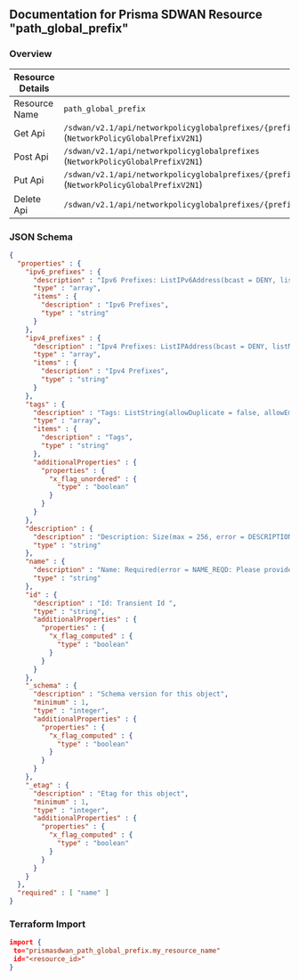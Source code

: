 ## Documentation for Prisma SDWAN Resource "path_global_prefix"

### Overview

| Resource Details | |
| ------------- | ------------- |
| Resource Name | `path_global_prefix` |
| Get Api  | `/sdwan/v2.1/api/networkpolicyglobalprefixes/{prefix_id}` (`NetworkPolicyGlobalPrefixV2N1`) |
| Post Api  | `/sdwan/v2.1/api/networkpolicyglobalprefixes` (`NetworkPolicyGlobalPrefixV2N1`) |
| Put Api  | `/sdwan/v2.1/api/networkpolicyglobalprefixes/{prefix_id}` (`NetworkPolicyGlobalPrefixV2N1`) |
| Delete Api  | `/sdwan/v2.1/api/networkpolicyglobalprefixes/{prefix_id}` |


### JSON Schema

```json
{
  "properties" : {
    "ipv6_prefixes" : {
      "description" : "Ipv6 Prefixes: ListIPv6Address(bcast = DENY, listMaxSize = 0, error = INVALID_IPV6_PREFIX: Invalid ipv6 prefix, required = false, type = GATEWAYCIDRV6) ",
      "type" : "array",
      "items" : {
        "description" : "Ipv6 Prefixes",
        "type" : "string"
      }
    },
    "ipv4_prefixes" : {
      "description" : "Ipv4 Prefixes: ListIPAddress(bcast = DENY, listMaxSize = 0, error = INVALID_PREFIX: Prefix is not valid OR not within the valid prefix range., required = false, type = PREFIXCIDR_ALL) ",
      "type" : "array",
      "items" : {
        "description" : "Ipv4 Prefixes",
        "type" : "string"
      }
    },
    "tags" : {
      "description" : "Tags: ListString(allowDuplicate = false, allowEmpty = true, allowNull = true, length = 128, listMaxSize = 10, error = INVALID_TAG: Maximum 10 Unique tags of length 1024 each are allowed, noTrim = false, regex = [^,\\\\s]+, required = false) ",
      "type" : "array",
      "items" : {
        "description" : "Tags",
        "type" : "string"
      },
      "additionalProperties" : {
        "properties" : {
          "x_flag_unordered" : {
            "type" : "boolean"
          }
        }
      }
    },
    "description" : {
      "description" : "Description: Size(max = 256, error = DESCRIPTION_EXCEEDS_LIMIT: Description length exceeds limit, min = 0) ",
      "type" : "string"
    },
    "name" : {
      "description" : "Name: Required(error = NAME_REQD: Please provide resource name.) Size(max = 128, error = NAME_EXCEEDS_LIMIT: Name of the resource exceeds limit., min = 0) ",
      "type" : "string"
    },
    "id" : {
      "description" : "Id: Transient Id ",
      "type" : "string",
      "additionalProperties" : {
        "properties" : {
          "x_flag_computed" : {
            "type" : "boolean"
          }
        }
      }
    },
    "_schema" : {
      "description" : "Schema version for this object",
      "minimum" : 1,
      "type" : "integer",
      "additionalProperties" : {
        "properties" : {
          "x_flag_computed" : {
            "type" : "boolean"
          }
        }
      }
    },
    "_etag" : {
      "description" : "Etag for this object",
      "minimum" : 1,
      "type" : "integer",
      "additionalProperties" : {
        "properties" : {
          "x_flag_computed" : {
            "type" : "boolean"
          }
        }
      }
    }
  },
  "required" : [ "name" ]
}
```

### Terraform Import
```json
import {
 to="prismasdwan_path_global_prefix.my_resource_name"
 id="<resource_id>"
}
```

